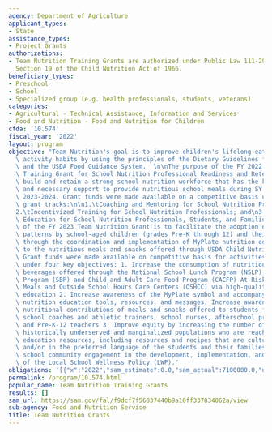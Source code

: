 ```yaml
---
agency: Department of Agriculture
applicant_types:
- State
assistance_types:
- Project Grants
authorizations:
- Team Nutrition Training Grants are authorized under Public Law 111-296, which amended
  Section 19 of the Child Nutrition Act of 1966.
beneficiary_types:
- Preschool
- School
- Specialized group (e.g. health professionals, students, veterans)
categories:
- Agricultural - Technical Assistance, Information and Services
- Food and Nutrition - Food and Nutrition for Children
cfda: '10.574'
fiscal_year: '2022'
layout: program
objective: "Team Nutrition's goal is to improve children's lifelong eating and physical\
  \ activity habits by using the principles of the Dietary Guidelines for Americans\
  \ and the USDA Food Guidance System.  \n\nThe purpose of the FY 2022 Team Nutrition\
  \ Training Grant for School Nutrition Professional Readiness and Retention is to\
  \ build and retain a strong school nutrition workforce that has the knowledge, skills,\
  \ and necessary support to provide nutritious school meals during SY 2022-2023 and\
  \ 2023-2024. Grant funds were made available on a competitive basis under three\
  \ grant tracks:\n\n1.\tCoaching and Mentoring for School Nutrition Professionals\n\
  2.\tIncentivized Training for School Nutrition Professionals; and\n3.\tNutrition\
  \ Education for School Nutrition Professionals, Students, and Families.\n\nThe goal\
  \ of the FY 2023 Team Nutrition Grant is to facilitate the adoption of healthy eating\
  \ patterns by school-aged children (grades Pre-K through 12) and their parents/caregivers\
  \ through the coordination and implementation of MyPlate nutrition education connected\
  \ to the nutritious meals and snacks offered through USDA Child Nutrition Programs.\
  \ Grant funds were made available on competitive basis for activities and scope\
  \ under four key objectives: 1. Increase the consumption of nutritious foods and\
  \ beverages offered through the National School Lunch Program (NSLP), School Breakfast\
  \ Program (SBP) and Child and Adult Care Food Program (CACFP) At-Risk Afterschool\
  \ Meals and Outside School Hours Care Centers (OSHCC) via high-quality MyPlate nutrition\
  \ education 2. Increase awareness of the MyPlate symbol and accompanying MyPlate\
  \ nutrition education tools, resources, and messages. Increase awareness of the\
  \ nutritional contributions of meals and snacks offered to students from parents/caregivers,\
  \ school coaches and athletic trainers, school nurses, afterschool program operators,\
  \ and Pre-K-12 teachers 3. Improve equity by increasing the number of students from\
  \ historically underserved and marginalized populations who are reached by nutrition\
  \ education resources, including resources and recipes that are culturally appropriate\
  \ and/or in the preferred language of the students and their families 4. Increase\
  \ school community engagement in the development, implementation, and assessment\
  \ of the Local School Wellness Policy (LWP)."
obligations: '[{"x":"2022","sam_estimate":0.0,"sam_actual":7100000.0,"usa_spending_actual":6999223.53},{"x":"2023","sam_estimate":9400000.0,"sam_actual":0.0,"usa_spending_actual":0.0},{"x":"2024","sam_estimate":10000000.0,"sam_actual":0.0,"usa_spending_actual":0.0}]'
permalink: /program/10.574.html
popular_name: Team Nutrition Training Grants
results: []
sam_url: https://sam.gov/fal/f9dcf7f56837440b9a10ff337834062a/view
sub-agency: Food and Nutrition Service
title: Team Nutrition Grants
---
```

